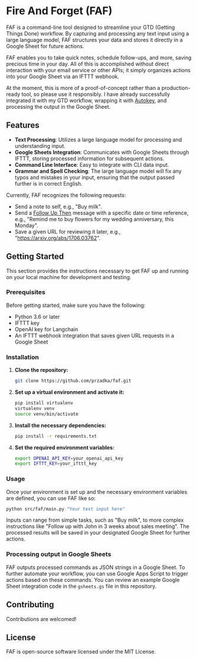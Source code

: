 # Fire And Forget (FAF)

FAF is a command-line tool designed to streamline your GTD (Getting Things Done) workflow. By capturing and processing any text input using a large language model, FAF structures your data and stores it directly in a Google Sheet for future actions. 

FAF enables you to take quick notes, schedule follow-ups, and more, saving precious time in your day. All of this is accomplished without direct interaction with your email service or other APIs; it simply organizes actions into your Google Sheet via an IFTTT webhook. 

At the moment, this is more of a proof-of-concept rather than a production-ready tool, so please use it responsibly. I have already successfully integrated it with my GTD workflow, wrapping it with [Autokey](https://github.com/autokey/autokey), and processing the output in the Google Sheet.

## Features

- **Text Processing**: Utilizes a large language model for processing and understanding input.
- **Google Sheets Integration**: Communicates with Google Sheets through IFTTT, storing processed information for subsequent actions.
- **Command Line Interface**: Easy to integrate with CLI data input.
- **Grammar and Spell Checking**: The large language model will fix any typos and mistakes in your input, ensuring that the output passed further is in correct English.

Currently, FAF recognizes the following requests:

- Send a note to self, e.g., "Buy milk".
- Send a [Follow Up Then](https://www.followupthen.com) message with a specific date or time reference, e.g., "Remind me to buy flowers for my wedding anniversary, this Monday".
- Save a given URL for reviewing it later, e.g., "https://arxiv.org/abs/1706.03762".

## Getting Started

This section provides the instructions necessary to get FAF up and running on your local machine for development and testing.

### Prerequisites

Before getting started, make sure you have the following:

- Python 3.6 or later
- IFTTT key
- OpenAI key for Langchain
- An IFTTT webhook integration that saves given URL requests in a Google Sheet

### Installation

1. **Clone the repository:**

    ```bash
    git clone https://github.com/przadka/faf.git
    ```

2. **Set up a virtual environment and activate it:**

    ```bash
    pip install virtualenv
    virtualenv venv
    source venv/bin/activate
    ```

3. **Install the necessary dependencies:**

    ```bash
    pip install -r requirements.txt
    ```

4. **Set the required environment variables:**

    ```bash
    export OPENAI_API_KEY=your_openai_api_key
    export IFTTT_KEY=your_ifttt_key
    ```

### Usage

Once your environment is set up and the necessary environment variables are defined, you can use FAF like so:

```bash
python src/faf/main.py "Your text input here"
```

Inputs can range from simple tasks, such as "Buy milk", to more complex instructions like "Follow up with John in 3 weeks about sales meeting". The processed results will be saved in your designated Google Sheet for further actions.

### Processing output in Google Sheets

FAF outputs processed commands as JSON strings in a Google Sheet. To further automate your workflow, you can use Google Apps Script to trigger actions based on these commands. You can review an example Google Sheet integration code in the `gsheets.gs` file in this repository.


## Contributing

Contributions are welcomed!

## License

FAF is open-source software licensed under the MIT License.